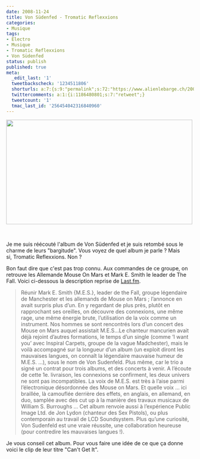 ```yaml
---
date: 2008-11-24
title: Von Südenfed - Tromatic Reflexxions
categories:
- Musique
tags:
- Electro
- Musique
- Tromatic Reflexxions
- Von Südenfed
status: publish
published: true
meta:
  _edit_last: '1'
  tweetbackscheck: '1234511806'
  shorturls: a:7:{s:9:"permalink";s:72:"https://www.alienlebarge.ch/2008/11/24/von-sudenfed-tromatic-reflexxions/";s:7:"tinyurl";s:25:"https://tinyurl.com/abj5nw";s:4:"isgd";s:17:"https://is.gd/ik3N";s:5:"bitly";s:20:"https://bit.ly/3z5VOK";s:5:"snipr";s:22:"https://snipr.com/b9v72";s:5:"snurl";s:22:"https://snurl.com/b9v72";s:7:"snipurl";s:24:"https://snipurl.com/b9v72";}
  twittercomments: a:1:{i:1186480801;s:7:"retweet";}
  tweetcount: '1'
  tmac_last_id: '256454042316840960'
---
```

<img class="alignnone size-medium wp-image-791" title="Von Südenfed" src="https://dlgjp9x71cipk.cloudfront.net/2008/11/vonsudenfed.png" alt="" width="500" height="281" />

 

Je me suis réécouté l'album de Von Südenfed et je suis retombé sous le charme de leurs "bargitude". Vous voyez de quel album je parle ? Mais si, Tromatic Reflexxions. Non ?

Bon faut dire que c'est pas trop connu. Aux commandes de ce groupe, on retrouve les Allemande Mouse On Mars et Mark E. Smith le leader de The Fall. Voici ci-dessous la description reprise de <a href="https://www.lastfm.fr/music/Von+S%C3%BCdenfed"><span>Last.fm</span></a>.
<blockquote>Réunir Mark E. Smith {M.E.S.}, leader de the Fall, groupe légendaire de Manchester et les allemands de Mouse on Mars ; l’annonce en avait surpris plus d’un. En y regardant de plus près, plutôt en rapprochant ses oreilles, on découvre des connexions, une même rage, une même énergie brute, l’utilisation de la voix comme un instrument. Nos hommes se sont rencontrés lors d’un concert des Mouse on Mars auquel assistait M.E.S…<span id="wikiSecondPart">Le chanteur mancurien avait déjà rejoint d’autres formations, le temps d’un single (comme ‘I want you’ avec Inspiral Carpets, groupe de la vague Madchester), mais le voilà accompagné sur la longueur d’un album (un exploit diront les mauvaises langues, on connaît la légendaire mauvaise humeur de M.E.S. …), sous le nom de Von Sudenfeld. Plus même, car le trio a signé un contrat pour trois albums, et des concerts à venir.
A l’écoute de cette 1e. livraison, les connexions se confirment, les deux univers ne sont pas incompatibles. La voix de M.E.S. est très à l’aise parmi l’électronique désordonnée des Mouse on Mars. Et quelle voix … ici braillée, là camouflée derrière des effets, en anglais, en allemand, en duo, samplée avec des cut up à la manière des travaux musicaux de William S. Burroughs … Cet album renvoie aussi à l’expérience Public Image Ltd. de Jon Lydon (chanteur des Sex Pistols), ou plus contemporain au travail de LCD Soundsystem. Plus qu’une curiosité, Von Sudenfeld est une vraie réussite, une collaboration heureuse (pour contredire les mauvaises langues !).</span></blockquote>
Je vous conseil cet album. Pour vous faire une idée de ce que ça donne voici le clip de leur titre "Can't Get It".

<!--more-->

<object classid="clsid:d27cdb6e-ae6d-11cf-96b8-444553540000" width="425" height="344" codebase="https://download.macromedia.com/pub/shockwave/cabs/flash/swflash.cab#version=6,0,40,0"><param name="allowFullScreen" value="true" /><param name="allowscriptaccess" value="always" /><param name="src" value="https://www.youtube.com/v/iG-CLFPU6RY&amp;hl=fr&amp;fs=1" /><embed type="application/x-shockwave-flash" width="425" height="344" src="https://www.youtube.com/v/iG-CLFPU6RY&amp;hl=fr&amp;fs=1" allowscriptaccess="always" allowfullscreen="true"></embed></object>
